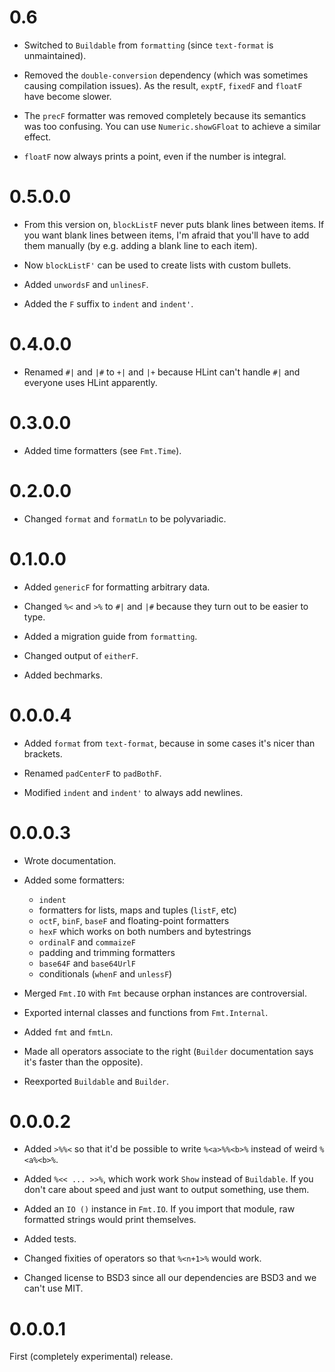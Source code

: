 # 0.6

* Switched to `Buildable` from `formatting` (since `text-format` is
  unmaintained).

* Removed the `double-conversion` dependency (which was sometimes causing
  compilation issues). As the result, `exptF`, `fixedF` and `floatF` have
  become slower.

* The `precF` formatter was removed completely because its semantics was too
  confusing. You can use `Numeric.showGFloat` to achieve a similar effect.

* `floatF` now always prints a point, even if the number is integral.

# 0.5.0.0

* From this version on, `blockListF` never puts blank lines between items.
  If you want blank lines between items, I'm afraid that you'll have to add
  them manually (by e.g. adding a blank line to each item).

* Now `blockListF'` can be used to create lists with custom bullets.

* Added `unwordsF` and `unlinesF`.

* Added the `F` suffix to `indent` and `indent'`.

# 0.4.0.0

* Renamed `#|` and `|#` to `+|` and `|+` because HLint can't handle `#|` and
  everyone uses HLint apparently.

# 0.3.0.0

* Added time formatters (see `Fmt.Time`).

# 0.2.0.0

* Changed `format` and `formatLn` to be polyvariadic.

# 0.1.0.0

* Added `genericF` for formatting arbitrary data.

* Changed `%<` and `>%` to `#|` and `|#` because they turn out to be easier
  to type.

* Added a migration guide from `formatting`.

* Changed output of `eitherF`.

* Added bechmarks.

# 0.0.0.4

* Added `format` from `text-format`, because in some cases it's nicer than
  brackets.

* Renamed `padCenterF` to `padBothF`.

* Modified `indent` and `indent'` to always add newlines.

# 0.0.0.3

* Wrote documentation.

* Added some formatters:

    * `indent`
    * formatters for lists, maps and tuples (`listF`, etc)
    * `octF`, `binF`, `baseF` and floating-point formatters
    * `hexF` which works on both numbers and bytestrings
    * `ordinalF` and `commaizeF`
    * padding and trimming formatters
    * `base64F` and `base64UrlF`
    * conditionals (`whenF` and `unlessF`)

* Merged `Fmt.IO` with `Fmt` because orphan instances are controversial.

* Exported internal classes and functions from `Fmt.Internal`.

* Added `fmt` and `fmtLn`.

* Made all operators associate to the right (`Builder` documentation says
  it's faster than the opposite).

* Reexported `Buildable` and `Builder`.

# 0.0.0.2

* Added `>%%<` so that it'd be possible to write `%<a>%%<b>%` instead of
  weird `%<a%<b>%`.

* Added `%<< ... >>%`, which work work `Show` instead of `Buildable`. If you
  don't care about speed and just want to output something, use them.

* Added an `IO ()` instance in `Fmt.IO`. If you import that module, raw
  formatted strings would print themselves.

* Added tests.

* Changed fixities of operators so that `%<n+1>%` would work.

* Changed license to BSD3 since all our dependencies are BSD3 and we can't
  use MIT.

# 0.0.0.1

First (completely experimental) release.

